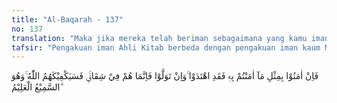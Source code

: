 ```yaml
---
title: "Al-Baqarah - 137"
no: 137
translation: "Maka jika mereka telah beriman sebagaimana yang kamu imani, sungguh, mereka telah mendapat petunjuk. Tetapi jika mereka berpaling, sesungguhnya mereka berada dalam permusuhan (denganmu), maka Allah mencukupkan engkau (Muhammad) terhadap mereka (dengan pertolongan-Nya). Dan Dia Maha Mendengar, Maha Mengetahui."
tafsir: "Pengakuan iman Ahli Kitab berbeda dengan pengakuan iman kaum Muslimin. Ahli Kitab hanya beriman kepada nabi-nabi terdahulu yang diutus kepada mereka saja dari ras Bani Israil, tidak beriman kepada nabi-nabi Allah yang lain. Iman mereka dipengaruhi oleh hawa nafsu sendiri. Karena itu mereka berani menambah, dan mengurangi agama Allah. Orang-orang yang beriman dan mengikuti hawa nafsu mereka adalah orang-orang yang berada dalam permusuhan dengan kaum Muslimin.\n\nDari perkataan \"sesungguhnya berada dalam permusuhan dengan kamu\" dapat dipahami bahwa di kalangan Ahli Kitab ada perasaan tidak menyukai Rasulullah saw. Perasaan itu bukan karena mereka tidak menyukai agama yang dibawa Nabi Muhammad, tetapi karena rasul terakhir itu tidak diangkat dari golongan mereka. Perkataan \"Allah akan memelihara kamu dari mereka\" merupakan janji Allah kepada Muhammad saw dan kaum Muslimin bahwa Allah pasti akan memelihara dan memenangkan mereka dalam perjuangan menegakkan agama Allah."
---
```


فَاِنْ اٰمَنُوْا بِمِثْلِ مَآ اٰمَنْتُمْ بِهٖ فَقَدِ اهْتَدَوْا ۚوَاِنْ تَوَلَّوْا فَاِنَّمَا هُمْ فِيْ شِقَاقٍۚ فَسَيَكْفِيْكَهُمُ اللّٰهُ ۚوَهُوَ السَّمِيْعُ الْعَلِيْمُ ۗ 
